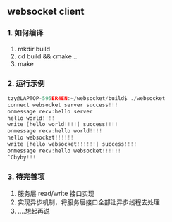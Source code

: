 ## websocket client

### 1. 如何编译
1. mkdir build
2. cd build && cmake ..
3. make

### 2. 运行示例
```c
tzy@LAPTOP-595ER4EN:~/websocket/build$ ./websocket 
connect websocket server success!!!
onmessage recv:hello server
hello world!!!!
write [hello world!!!!] success!!!!
onmessage recv:hello world!!!!
hello websocket!!!!!!
write [hello websocket!!!!!!] success!!!!
onmessage recv:hello websocket!!!!!!
^Cbyby!!!
```

### 3. 待完善项
1. 服务层 read/write 接口实现
2. 实现异步机制，将服务层接口全部让异步线程去处理
3. ....想起再说